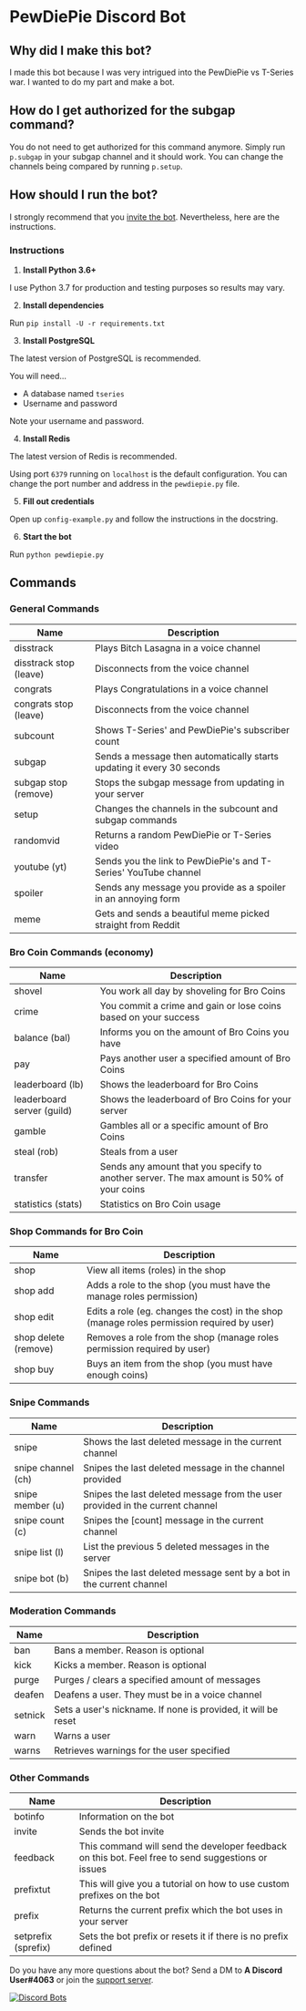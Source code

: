# PewDiePie Discord Bot

## Why did I make this bot?

I made this bot because I was very intrigued into the PewDiePie vs T-Series war. I wanted to do my part and make a bot.

## How do I get authorized for the subgap command?

You do not need to get authorized for this command anymore. Simply run `p.subgap` in your subgap channel and it should work. You can change the channels being compared by running `p.setup`.

## How should I run the bot?

I strongly recommend that you [invite the bot](https://discordbots.org/bot/500868806776979462/). Nevertheless, here are the instructions.

### Instructions

1. **Install Python 3.6+**

I use Python 3.7 for production and testing purposes so results may vary.

2. **Install dependencies**

Run `pip install -U -r requirements.txt`

3. **Install PostgreSQL**

The latest version of PostgreSQL is recommended.

You will need...

+ A database named `tseries`
+ Username and password

Note your username and password.

4. **Install Redis**

The latest version of Redis is recommended.

Using port `6379` running on `localhost` is the default configuration. You can change the port number and address in the `pewdiepie.py` file.

5. **Fill out credentials**

Open up `config-example.py` and follow the instructions in the docstring.

6. **Start the bot**

Run `python pewdiepie.py`

## Commands

### General Commands
|Name|Description|
|----|-----------|
|disstrack|Plays Bitch Lasagna in a voice channel|
|disstrack stop (leave)|Disconnects from the voice channel|
|congrats|Plays Congratulations in a voice channel|
|congrats stop (leave)|Disconnects from the voice channel|
|subcount|Shows T-Series' and PewDiePie's subscriber count|
|subgap|Sends a message then automatically starts updating it every 30 seconds|
|subgap stop (remove)|Stops the subgap message from updating in your server|
|setup|Changes the channels in the subcount and subgap commands|
|randomvid|Returns a random PewDiePie or T-Series video|
|youtube (yt)|Sends you the link to PewDiePie's and T-Series' YouTube channel|
|spoiler|Sends any message you provide as a spoiler in an annoying form|
|meme|Gets and sends a beautiful meme picked straight from Reddit|

### Bro Coin Commands (economy)
|Name|Description|
|----|-----------|
|shovel|You work all day by shoveling for Bro Coins|
|crime|You commit a crime and gain or lose coins based on your success|
|balance (bal)|Informs you on the amount of Bro Coins you have|
|pay|Pays another user a specified amount of Bro Coins|
|leaderboard (lb)|Shows the leaderboard for Bro Coins|
|leaderboard server (guild)|Shows the leaderboard of Bro Coins for your server|
|gamble|Gambles all or a specific amount of Bro Coins|
|steal (rob)|Steals from a user|
|transfer|Sends any amount that you specify to another server. The max amount is 50% of your coins|
|statistics (stats)|Statistics on Bro Coin usage|

### Shop Commands for Bro Coin
|Name|Description|
|----|-----------|
|shop|View all items (roles) in the shop|
|shop add|Adds a role to the shop (you must have the manage roles permission)|
|shop edit|Edits a role (eg. changes the cost) in the shop (manage roles permission required by user)|
|shop delete (remove)|Removes a role from the shop (manage roles permission required by user)|
|shop buy|Buys an item from the shop (you must have enough coins)|

### Snipe Commands
|Name|Description|
|---|------------|
|snipe|Shows the last deleted message in the current channel|
|snipe channel (ch)|Snipes the last deleted message in the channel provided|
|snipe member (u)|Snipes the last deleted message from the user provided in the current channel|
|snipe count (c)|Snipes the [count] message in the current channel|
|snipe list (l)|List the previous 5 deleted messages in the server|
|snipe bot (b)|Snipes the last deleted message sent by a bot in the current channel|

### Moderation Commands
|Name|Description|
|----|-----------|
|ban|Bans a member. Reason is optional|
|kick|Kicks a member. Reason is optional|
|purge|Purges / clears a specified amount of messages|
|deafen|Deafens a user. They must be in a voice channel|
|setnick|Sets a user's nickname. If none is provided, it will be reset|
|warn|Warns a user|
|warns|Retrieves warnings for the user specified|

### Other Commands
|Name|Description|
|----|-----------|
|botinfo|Information on the bot|
|invite|Sends the bot invite|
|feedback|This command will send the developer feedback on this bot. Feel free to send suggestions or issues|
|prefixtut|This will give you a tutorial on how to use custom prefixes on the bot|
|prefix|Returns the current prefix which the bot uses in your server|
|setprefix (sprefix)|Sets the bot prefix or resets it if there is no prefix defined|


Do you have any more questions about the bot? Send a DM to **A Discord User#4063** or join the [support server](https://discord.gg/we4DQ5u).

[![Discord Bots](https://discordbots.org/api/widget/500868806776979462.svg)](https://discordbots.org/bot/500868806776979462)